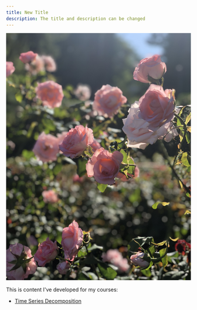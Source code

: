 ```yaml
---
title: New Title
description: The title and description can be changed
---
```


![My Picture](/pics/rosegarden.jpg)

This is content I've developed for my courses:

- [Time Series Decomposition](/timeseries/index.md)
